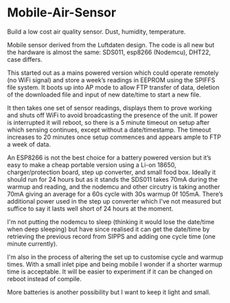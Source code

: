 # Mobile-Air-Sensor
Build a low cost air quality sensor. Dust, humidity, temperature.

Mobile sensor derived from the Luftdaten design. The code is all new but the hardware is almost the same: SDS011, esp8266 (Nodemcu), DHT22, case differs.

This started out as a mains powered version which could operate remotely (no WiFi signal) and store a week’s readings in EEPROM using the SPIFFS file system. It boots up into AP mode to allow FTP transfer of data, deletion of the downloaded file and input of new date/time to start a new file.

It then takes one set of sensor readings, displays them to prove working and shuts off WiFi to avoid broadcasting the presence of the unit. If power is interrupted it will reboot, so there is a 5 minute timeout on setup after which sensing continues, except without a date/timestamp. The timeout increases to 20 minutes once setup commences and appears ample to FTP a week of data.

An ESP8266 is not the best choice for a battery powered version but it’s easy to make a cheap portable version using a Li-on 18650, charger/protection board, step up converter, and small food box. Ideally it should run for 24 hours but as it stands the SDS011 takes 70mA during the warmup and reading, and the nodemcu and other circutry is taking another 70mA giving an average for a 60s cycle with 30s warmup 0f 105mA. There’s additional power used in the step up converter which I’ve not measured but suffice to say it lasts well short of 24 hours at the moment.

I'm not putting the nodemcu to sleep (thinking it would lose the date/time when deep sleeping) but have since realised it
can get the date/time by retrieving the previous record from SIPPS and adding one cycle time (one minute currently). 

I'm also in the process of altering the set up to customise cycle and warmup times. With a small inlet pipe and being mobile I wonder if a shorter warmup time is acceptable. It will be easier to experiment if it can be changed on reboot instead of compile. 

More batteries is another possibility but I want to keep it light and small.
